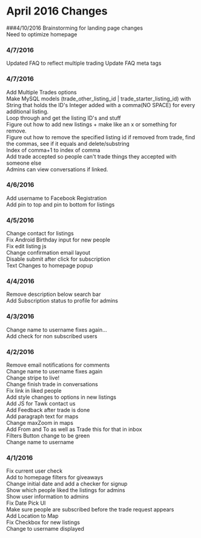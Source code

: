 # April 2016 Changes

###4/10/2016
Brainstorming for landing page changes  
Need to optimize homepage

### 4/7/2016
Updated FAQ to reflect multiple trading
Update FAQ meta tags

### 4/7/2016  
Add Multiple Trades options  
Make MySQL models (trade_other_listing_id | trade_starter_listing_id) with String that holds the ID's Integer added with a comma(NO SPACE) for every additional listing.  
Loop through and get the listing ID's and stuff  
Figure out how to add new listings + make like an x or something for remove.  
Figure out how to remove the specified listing id if removed from trade, find the commas, see if it equals and delete/substring  
Index of comma+1 to index of comma  
Add trade accepted so people can't trade things they accepted with someone else  
Admins can view conversations if linked.  

### 4/6/2016
Add username to Facebook Registration  
Add pin to top and pin to bottom for listings  

### 4/5/2016
Change contact for listings  
Fix Android Birthday input for new people  
Fix edit listing js  
Change confirmation email layout  
Disable submit after click for subscription  
Text Changes to homepage popup  

### 4/4/2016
Remove description below search bar  
Add Subscription status to profile for admins  

### 4/3/2016
Change name to username fixes again...  
Add check for non subscribed users  

### 4/2/2016
Remove email notifications for comments  
Change name to username fixes again  
Change stripe to live!  
Change finish trade in conversations  
Fix link in liked people  
Add style changes to options in new listings  
Add JS for Tawk contact us  
Add Feedback after trade is done  
Add paragraph text for maps  
Change maxZoom in maps  
Add From and To as well as Trade this for that in inbox  
Filters Button change to be green  
Change name to username  

### 4/1/2016
Fix current user check  
Add to homepage filters for giveaways  
Change initial date and add a checker for signup  
Show which people liked the listings for admins  
Show user information to admins  
Fix Date Pick UI  
Make sure people are subscribed before the trade request appears  
Add Location to Map  
Fix Checkbox for new listings  
Change to username displayed  
